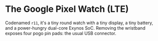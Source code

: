 # The Google Pixel Watch (LTE)

Codenamed `r11`, it's a tiny round watch with a tiny display, a tiny
battery, and a power-hungry dual-core Exynos SoC. Removing the
wristband exposes four pogo pin pads: the usual USB connector.

